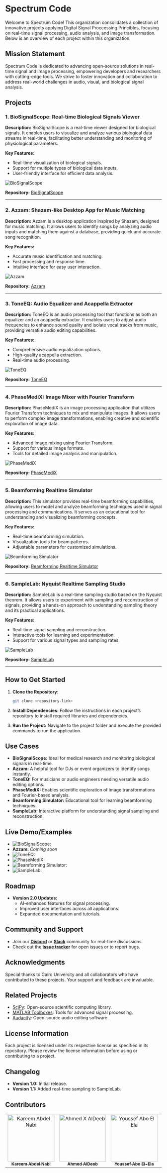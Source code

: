 # Spectrum Code

Welcome to Spectrum Code! This organization consolidates a collection of innovative projects applying Digital Signal Proccessing Princibles, focusing on real-time signal processing, audio analysis, and image transformation. Below is an overview of each project within this organization:

## Mission Statement
Spectrum Code is dedicated to advancing open-source solutions in real-time signal and image processing, empowering developers and researchers with cutting-edge tools. We strive to foster innovation and collaboration to address real-world challenges in audio, visual, and biological signal analysis.

## Projects

### 1. BioSignalScope: Real-time Biological Signals Viewer

**Description:**
BioSignalScope is a real-time viewer designed for biological signals. It enables users to visualize and analyze various biological data streams in real-time, facilitating better understanding and monitoring of physiological parameters.

**Key Features:**
- Real-time visualization of biological signals.
- Support for multiple types of biological data inputs.
- User-friendly interface for efficient data analysis.

![BioSignalScope](https://github.com/AhmedXAlDeeb/BioSignalScope-Real-time-biological-signals-viewer/blob/main/Images/overview.png)

**Repository:** [BioSignalScope](https://github.com/AhmedXAlDeeb/BioSignalScope-Real-time-biological-signals-viewer)

---

### 2. Azzam: Shazam-like Desktop App for Music Matching

**Description:**
Azzam is a desktop application inspired by Shazam, designed for music matching. It allows users to identify songs by analyzing audio inputs and matching them against a database, providing quick and accurate song recognition.

**Key Features:**
- Accurate music identification and matching.
- Fast processing and response time.
- Intuitive interface for easy user interaction.

![Azzam](https://github.com/AhmedXAlDeeb/Azzam-Shazam-like-desktop-app-for-music-matching-s/blob/main/assets/program%20laptop%20mockup.png)

**Repository:** [Azzam](https://github.com/AhmedXAlDeeb/Azzam-Shazam-like-desktop-app-for-music-matching-s)

---

### 3. ToneEQ: Audio Equalizer and Acappella Extractor

**Description:**
ToneEQ is an audio processing tool that functions as both an equalizer and an acappella extractor. It enables users to adjust audio frequencies to enhance sound quality and isolate vocal tracks from music, providing versatile audio editing capabilities.

**Key Features:**
- Comprehensive audio equalization options.
- High-quality acappella extraction.
- Real-time audio processing.

![ToneEQ](https://github.com/AhmedXAlDeeb/ToneEQ-Audio-Equalizer-and-Acappella-Extractor/raw/main/assets/laptob_mockup.png)

**Repository:** [ToneEQ](https://github.com/AhmedXAlDeeb/ToneEQ-Audio-Equalizer-and-Acappella-Extractor)

---

### 4. PhaseMediX: Image Mixer with Fourier Transform

**Description:**
PhaseMediX is an image processing application that utilizes Fourier Transform techniques to mix and manipulate images. It allows users to perform complex image transformations, enabling creative and scientific exploration of image data.

**Key Features:**
- Advanced image mixing using Fourier Transform.
- Support for various image formats.
- Tools for detailed image analysis and manipulation.

![PhaseMediX](https://github.com/AhmedXAlDeeb/PhaseMediX-Image-Mixer-with-Fourier-Transform/raw/main/assets/screen_mockup.png)

**Repository:** [PhaseMediX](https://github.com/AhmedXAlDeeb/PhaseMediX-Image-Mixer-with-Fourier-Transform)

---

### 5. Beamforming Realtime Simulator

**Description:**
This simulator provides real-time beamforming capabilities, allowing users to model and analyze beamforming techniques used in signal processing and communications. It serves as an educational tool for understanding and visualizing beamforming concepts.

**Key Features:**
- Real-time beamforming simulation.
- Visualization tools for beam patterns.
- Adjustable parameters for customized simulations.

![Beamforming Simulator](https://github.com/AhmedXAlDeeb/Beamforming-realtime-Simulator/raw/main/assets/Group%209.png)

**Repository:** [Beamforming Realtime Simulator](https://github.com/AhmedXAlDeeb/Beamforming-realtime-Simulator)

---

### 6. SampleLab: Nyquist Realtime Sampling Studio

**Description:**
SampleLab is a real-time sampling studio based on the Nyquist theorem. It allows users to experiment with sampling and reconstruction of signals, providing a hands-on approach to understanding sampling theory and its practical applications.

**Key Features:**
- Real-time signal sampling and reconstruction.
- Interactive tools for learning and experimentation.
- Support for various signal types and sampling rates.

![SampleLab](https://github.com/AhmedXAlDeeb/SampleLab-Nyquist-Realtime-Sampling-Studio/blob/main/icons_setup/icons/task_2_image.png)

**Repository:** [SampleLab](https://github.com/AhmedXAlDeeb/SampleLab-Nyquist-Realtime-Sampling-Studio)

---

## How to Get Started

1. **Clone the Repository:**
   ```bash
   git clone <repository-link>
   ```

2. **Install Dependencies:**
   Follow the instructions in each project’s repository to install required libraries and dependencies.

3. **Run the Project:**
   Navigate to the project folder and execute the provided commands to run the application.

## Use Cases

- **BioSignalScope:** Ideal for medical research and monitoring biological signals in real-time.
- **Azzam:** A helpful tool for DJs or event organizers to identify songs instantly.
- **ToneEQ:** For musicians or audio engineers needing versatile audio editing options.
- **PhaseMediX:** Enables scientific exploration of image transformations and Fourier-based analysis.
- **Beamforming Simulator:** Educational tool for learning beamforming techniques.
- **SampleLab:** Interactive platform for understanding signal sampling and reconstruction.

## Live Demo/Examples

- ![**BioSignalScope:** ](https://github.com/karreemm/BioSignalScope-Real-time-Biological-Signals-Viewer/blob/main/Assets/Default.gif?raw=true)
- **Azzam:** *Coming soon*
- ![**ToneEQ:**](https://github.com/AhmedXAlDeeb/ToneEQ-Audio-Equalizer-and-Acappella-Extractor/raw/main/assets/uniform_mode.gif)
- ![**PhaseMediX:**](https://github.com/AhmedXAlDeeb/PhaseMediX-Image-Mixer-with-Fourier-Transform/raw/main/assets/roi.gif)
- ![**Beamforming Simulator:**](https://github.com/AhmedXAlDeeb/Beamforming-realtime-Simulator/raw/main/assets/curvilinear_mode.gif)
- ![**SampleLab:**](https://github.com/AhmedXAlDeeb/SampleLab-Nyquist-Realtime-Sampling-Studio/raw/main/assets/sampling_mehods.gif)

## Roadmap

- **Version 2.0 Updates:**
  - AI-enhanced features for signal processing.
  - Improved user interfaces across all applications.
  - Expanded documentation and tutorials.

## Community and Support

- Join our **[Discord](#)** or **[Slack](#)** community for real-time discussions.
- Check out the **[issue tracker](#)** for open issues or to report bugs.

## Acknowledgments

Special thanks to Cairo University and all collaborators who have contributed to these projects. Your support and feedback are invaluable.

## Related Projects

- [SciPy](https://scipy.org/): Open-source scientific computing library.
- [MATLAB Toolboxes](https://www.mathworks.com/products.html): Tools for advanced signal processing.
- [Audacity](https://www.audacityteam.org/): Open-source audio editing software.

## License Information

Each project is licensed under its respective license as specified in its repository. Please review the license information before using or contributing to a project.

## Changelog

- **Version 1.0:** Initial release.
- **Version 1.1:** Added real-time sampling to SampleLab.


## Contributors <a name="Contributors"></a>

<table>
  <tr>
    <td align="center">
      <a href="https://github.com/karreemm" target="_blank">
        <img src="https://github.com/karreemm.png" width="150px;" alt="Kareem Abdel Nabi"/>
        <br />
        <sub><b>Kareem Abdel Nabi</b></sub>
      </a>
    </td>
    <td align="center">
      <a href="https://github.com/AhmedXAlDeeb" target="_blank">
        <img src="https://github.com/AhmedXAlDeeb.png" width="150px;" alt="Ahmed X AlDeeb"/>
        <br />
        <sub><b>Ahmed AlDeeb</b></sub>
      </a>
    </td>
    <td align="center">
      <a href="https://github.com/Youssef-Abo-El-Ela" target="_blank">
        <img src="https://github.com/Youssef-Abo-El-Ela.png" width="150px;" alt="Youssef Abo El Ela"/>
        <br />
        <sub><b>Youssef Abo El-Ela</b></sub>
      </a>
    </td>
    <td align="center">
      <a href="https://github.com/Mostafaali3" target="_blank">
        <img src="https://github.com/Mostafaali3.png" width="150px;" alt="Mostafa Ali"/>
        <br />
        <sub><b>Mostafa Ali</b></sub>
      </a>
    </td>
  </tr>
</table

